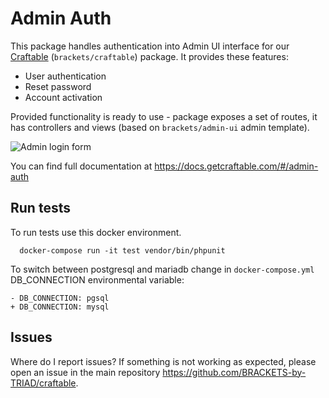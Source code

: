 # Admin Auth

This package handles authentication into Admin UI interface for our [Craftable](https://github.com/BRACKETS-by-TRIAD/craftable) (`brackets/craftable`) package. It provides these features:
- User authentication
- Reset password
- Account activation

Provided functionality is ready to use - package exposes a set of routes, it has controllers and views (based on `brackets/admin-ui` admin template).

![Admin login form](https://docs.getcraftable.com/assets/login-form.png "Admin login form")

You can find full documentation at https://docs.getcraftable.com/#/admin-auth

## Run tests

To run tests use this docker environment.

```shell
  docker-compose run -it test vendor/bin/phpunit
```

To switch between postgresql and mariadb change in `docker-compose.yml` DB_CONNECTION environmental variable:

```git
- DB_CONNECTION: pgsql
+ DB_CONNECTION: mysql
```

## Issues
Where do I report issues?
If something is not working as expected, please open an issue in the main repository https://github.com/BRACKETS-by-TRIAD/craftable.
